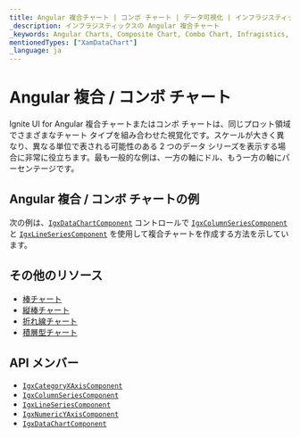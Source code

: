 ```yaml
---
title: Angular 複合チャート | コンボ チャート | データ可視化 | インフラジスティックス
_description: インフラジスティックスの Angular 複合チャート
_keywords: Angular Charts, Composite Chart, Combo Chart, Infragistics, Angular チャート, 複合チャート, コンボ チャート, インフラジスティックス
mentionedTypes: ["XamDataChart"]
_language: ja
---
```


# Angular 複合 / コンボ チャート

Ignite UI for Angular 複合チャートまたはコンボ チャートは、同じプロット領域でさまざまなチャート タイプを組み合わせた視覚化です。スケールが大きく異なり、異なる単位で表される可能性のある 2 つのデータ シリーズを表示する場合に非常に役立ちます。最も一般的な例は、一方の軸にドル、もう一方の軸にパーセンテージです。

## Angular 複合 / コンボ チャートの例

次の例は、[`IgxDataChartComponent`]({environment:dvApiBaseUrl}/products/ignite-ui-angular/api/docs/typescript/latest/classes/igxdatachartcomponent.html) コントロールで [`IgxColumnSeriesComponent`]({environment:dvApiBaseUrl}/products/ignite-ui-angular/api/docs/typescript/latest/classes/igxcolumnseriescomponent.html) と [`IgxLineSeriesComponent`]({environment:dvApiBaseUrl}/products/ignite-ui-angular/api/docs/typescript/latest/classes/igxlineseriescomponent.html) を使用して複合チャートを作成する方法を示しています。

<code-view style="height: 600px"
           data-demos-base-url="{environment:dvDemosBaseUrl}"
           iframe-src="{environment:dvDemosBaseUrl}/charts/data-chart-composite-chart"
           alt="Angular 複合チャートの例" >
</code-view>

<div class="divider--half"></div>

## その他のリソース

-   [棒チャート](bar-chart.md)
-   [縦棒チャート](column-chart.md)
    <!-- - - [ガント チャート](gantt-chart.md) -->
-   [折れ線チャート](line-chart.md)
-   [積層型チャート](stacked-chart.md)

## API メンバー

-   [`IgxCategoryXAxisComponent`]({environment:dvApiBaseUrl}/products/ignite-ui-angular/api/docs/typescript/latest/classes/igxcategoryxaxiscomponent.html)
-   [`IgxColumnSeriesComponent`]({environment:dvApiBaseUrl}/products/ignite-ui-angular/api/docs/typescript/latest/classes/igxcolumnseriescomponent.html)
-   [`IgxLineSeriesComponent`]({environment:dvApiBaseUrl}/products/ignite-ui-angular/api/docs/typescript/latest/classes/igxlineseriescomponent.html)
-   [`IgxNumericYAxisComponent`]({environment:dvApiBaseUrl}/products/ignite-ui-angular/api/docs/typescript/latest/classes/igxnumericyaxiscomponent.html)
-   [`IgxDataChartComponent`]({environment:dvApiBaseUrl}/products/ignite-ui-angular/api/docs/typescript/latest/classes/igxdatachartcomponent.html)
